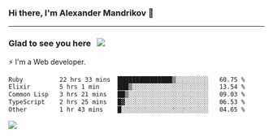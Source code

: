 ### Hi there, I'm Alexander Mandrikov 👋

- - -

### Glad to see you here &nbsp; ![](https://komarev.com/ghpvc/?username=nunsez&color=blue&label=visitors)

⚡ I'm a Web developer.

<!--✨ My GitHub <a href="https://nunsez.github.io/" target="_blank">resume link</a>-->

<!--
**nunsez/nunsez** is a ✨ _special_ ✨ repository because its `README.md` (this file) appears on your GitHub profile.

Here are some ideas to get you started:

- 🔭 I’m currently working on ...
- 🌱 I’m currently learning ...
- 👯 I’m looking to collaborate on ...
- 🤔 I’m looking for help with ...
- 💬 Ask me about ...
- 📫 How to reach me: ...
- 😄 Pronouns: ...
- ⚡ Fun fact: ...
-->


<!--START_SECTION:waka-->

```txt
Ruby          22 hrs 33 mins  ███████████████▒░░░░░░░░░   60.75 %
Elixir        5 hrs 1 min     ███▒░░░░░░░░░░░░░░░░░░░░░   13.54 %
Common Lisp   3 hrs 21 mins   ██▒░░░░░░░░░░░░░░░░░░░░░░   09.03 %
TypeScript    2 hrs 25 mins   █▓░░░░░░░░░░░░░░░░░░░░░░░   06.53 %
Other         1 hr 43 mins    █░░░░░░░░░░░░░░░░░░░░░░░░   04.65 %
```

<!--END_SECTION:waka-->


<span>
<!-- <img height="160em" src="https://github-readme-stats-nunsez.vercel.app/api?username=nunsez&show_icons=true&count_private=true&hide_border=true&hide=issues" /> -->
<img src="https://github-readme-stats-nunsez.vercel.app/api/top-langs/?username=nunsez&layout=compact&hide_border=true" />
</span>


<!--
[![willianrod's wakatime stats](https://github-readme-stats.vercel.app/api/wakatime?username=nunsez&hide_border=true)](https://github.com/anuraghazra/github-readme-stats)
-->
